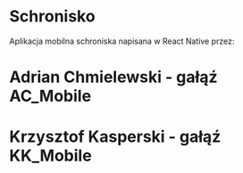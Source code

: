 # Schronisko
Aplikacja mobilna schroniska napisana w React Native przez:
# Adrian Chmielewski - gałąź AC_Mobile
# Krzysztof Kasperski - gałąź KK_Mobile
